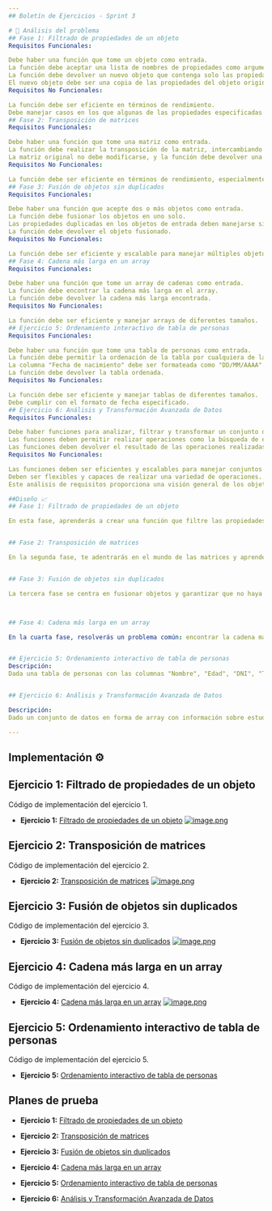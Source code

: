 ```yaml
---
## Boletín de Ejercicios - Sprint 3

# 🔎 Análisis del problema
## Fase 1: Filtrado de propiedades de un objeto
Requisitos Funcionales:

Debe haber una función que tome un objeto como entrada.
La función debe aceptar una lista de nombres de propiedades como argumento.
La función debe devolver un nuevo objeto que contenga solo las propiedades especificadas.
El nuevo objeto debe ser una copia de las propiedades del objeto original.
Requisitos No Funcionales:

La función debe ser eficiente en términos de rendimiento.
Debe manejar casos en los que algunas de las propiedades especificadas no existan en el objeto original.
## Fase 2: Transposición de matrices
Requisitos Funcionales:

Debe haber una función que tome una matriz como entrada.
La función debe realizar la transposición de la matriz, intercambiando filas por columnas.
La matriz original no debe modificarse, y la función debe devolver una nueva matriz transpuesta.
Requisitos No Funcionales:

La función debe ser eficiente en términos de rendimiento, especialmente para matrices grandes.
## Fase 3: Fusión de objetos sin duplicados
Requisitos Funcionales:

Debe haber una función que acepte dos o más objetos como entrada.
La función debe fusionar los objetos en uno solo.
Las propiedades duplicadas en los objetos de entrada deben manejarse sin generar conflictos, por ejemplo, tomando el valor del último objeto en caso de duplicados.
La función debe devolver el objeto fusionado.
Requisitos No Funcionales:

La función debe ser eficiente y escalable para manejar múltiples objetos de entrada.
## Fase 4: Cadena más larga en un array
Requisitos Funcionales:

Debe haber una función que tome un array de cadenas como entrada.
La función debe encontrar la cadena más larga en el array.
La función debe devolver la cadena más larga encontrada.
Requisitos No Funcionales:

La función debe ser eficiente y manejar arrays de diferentes tamaños.
## Ejercicio 5: Ordenamiento interactivo de tabla de personas
Requisitos Funcionales:

Debe haber una función que tome una tabla de personas como entrada.
La función debe permitir la ordenación de la tabla por cualquiera de las columnas, incluyendo "Nombre", "Edad", "DNI", "Tiene/No tiene hijos" y "Fecha de nacimiento".
La columna "Fecha de nacimiento" debe ser formateada como "DD/MM/AAAA".
La función debe devolver la tabla ordenada.
Requisitos No Funcionales:

La función debe ser eficiente y manejar tablas de diferentes tamaños.
Debe cumplir con el formato de fecha especificado.
## Ejercicio 6: Análisis y Transformación Avanzada de Datos
Requisitos Funcionales:

Debe haber funciones para analizar, filtrar y transformar un conjunto de datos en forma de array.
Las funciones deben permitir realizar operaciones como la búsqueda de estudiantes con calificaciones específicas, filtrar estudiantes por edad, y transformar datos para agregar información adicional.
Las funciones deben devolver el resultado de las operaciones realizadas en los datos.
Requisitos No Funcionales:

Las funciones deben ser eficientes y escalables para manejar conjuntos de datos de diferentes tamaños.
Deben ser flexibles y capaces de realizar una variedad de operaciones.
Este análisis de requisitos proporciona una visión general de los objetivos y funciones clave de cada fase y ejercicio. Los requisitos funcionales y no funcionales son fundamentales para guiar el desarrollo de estas funciones y asegurar que cumplan con las expectativas y necesidades del usuario.

##Diseño 📈
## Fase 1: Filtrado de propiedades de un objeto

En esta fase, aprenderás a crear una función que filtre las propiedades de un objeto y devuelva un nuevo objeto solo con las propiedades especificadas.


## Fase 2: Transposición de matrices

En la segunda fase, te adentrarás en el mundo de las matrices y aprenderás a transponer una matriz, intercambiando filas y columnas.


## Fase 3: Fusión de objetos sin duplicados

La tercera fase se centra en fusionar objetos y garantizar que no haya propiedades duplicadas.



## Fase 4: Cadena más larga en un array

En la cuarta fase, resolverás un problema común: encontrar la cadena más larga en un array.


## Ejercicio 5: Ordenamiento interactivo de tabla de personas
Descripción:
Dada una tabla de personas con las columnas "Nombre", "Edad", "DNI", "Tiene/No tiene hijos" y "Fecha de nacimiento", se requiere escribir una función que permita ordenar la tabla por cualquiera de esas columnas. La columna "Fecha de nacimiento" debe tener el formato DD/MM/AAAA.


## Ejercicio 6: Análisis y Transformación Avanzada de Datos

Descripción:
Dado un conjunto de datos en forma de array con información sobre estudiantes, sus calificaciones en diferentes asignaturas y detalles adicionales, implementa funciones para analizar, filtrar y transformar estos datos.

---
```


## Implementación ⚙️

## Ejercicio 1: Filtrado de propiedades de un objeto

Código de implementación del ejercicio 1.

- **Ejercicio 1:** [Filtrado de propiedades de un objeto](/src/ejer1/)
  [![image.png](https://i.postimg.cc/wjn7y0Zh/image.png)](https://postimg.cc/zySJ4SJB)

## Ejercicio 2: Transposición de matrices

Código de implementación del ejercicio 2.

- **Ejercicio 2:** [Transposición de matrices](/src/ejer2)
  [![image.png](https://i.postimg.cc/ZnzQWtF1/image.png)](https://postimg.cc/DJ56NNNg)

## Ejercicio 3: Fusión de objetos sin duplicados

Código de implementación del ejercicio 3.

- **Ejercicio 3:** [Fusión de objetos sin duplicados](/src/ejer3)
  [![image.png](https://i.postimg.cc/G2fyKdS5/image.png)](https://postimg.cc/wyhMT8zX)

## Ejercicio 4: Cadena más larga en un array

Código de implementación del ejercicio 4.

- **Ejercicio 4:** [Cadena más larga en un array](/src/ejer4)
  [![image.png](https://i.postimg.cc/05ptQ4Mq/image.png)](https://postimg.cc/SjxL1DfZ)

## Ejercicio 5: Ordenamiento interactivo de tabla de personas

Código de implementación del ejercicio 5.

- **Ejercicio 5:** [Ordenamiento interactivo de tabla de personas](/src/ejer5)

## Planes de prueba

- **Ejercicio 1:** [Filtrado de propiedades de un objeto](/src/ejer1/)

- **Ejercicio 2:** [Transposición de matrices](/src/ejer2)

- **Ejercicio 3:** [Fusión de objetos sin duplicados](/src/ejer3)

- **Ejercicio 4:** [Cadena más larga en un array](/src/ejer4)

- **Ejercicio 5:** [Ordenamiento interactivo de tabla de personas](/src/ejer5)
- **Ejercicio 6:** [ Análisis y Transformación Avanzada de Datos](/src/ejer6)
